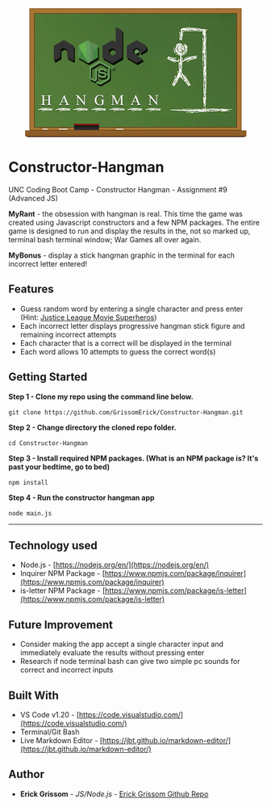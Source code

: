 <p align="center">
<img src="https://github.com/GrissomErick/Constructor-Hangman/blob/master/images/njshm.png?raw=true" alt="Project logo"></img>
</p>


# Constructor-Hangman
 UNC Coding Boot Camp - Constructor Hangman - Assignment #9 (Advanced JS)
 <p></p>
 
**MyRant** - the obsession with hangman is real. This time the game was created using Javascript constructors and a few NPM packages. The entire game is designed to run and display the results in the, not so marked up, terminal bash terminal window; War Games all over again. 

**MyBonus** - display a stick hangman graphic in the terminal for each incorrect letter entered!

## Features

* Guess random word by entering a single character and press enter (Hint: [Justice League Movie Superheros](http://www.imdb.com/title/tt0974015/))
* Each incorrect letter displays progressive hangman stick figure and remaining incorrect attempts
* Each character that is a correct will be displayed in the terminal
* Each word allows 10 attempts to guess the correct word(s)

## Getting Started

**Step 1 - Clone my repo using the command line below.**
```
git clone https://github.com/GrissomErick/Constructor-Hangman.git
```
**Step 2 - Change directory the cloned repo folder.**
```
cd Constructor-Hangman
```
**Step 3 - Install required NPM packages. (What is an NPM package is? It's past your bedtime, go to bed)**
```
npm install
```
**Step 4 - Run the constructor hangman app**
```
node main.js
```
---
## Technology used
- Node.js - [https://nodejs.org/en/](https://nodejs.org/en/)
- Inquirer NPM Package - [https://www.npmjs.com/package/inquirer](https://www.npmjs.com/package/inquirer)
- is-letter NPM Package - [https://www.npmjs.com/package/is-letter](https://www.npmjs.com/package/is-letter)

## Future Improvement
* Consider making the app accept a single character input and immediately evaluate the results without pressing enter
* Research if node terminal bash can give two simple pc sounds for correct and incorrect inputs

## Built With

* VS Code v1.20 - [https://code.visualstudio.com/](https://code.visualstudio.com/)
* Terminal/Git Bash
* Live Markdown Editor - [https://jbt.github.io/markdown-editor/](https://jbt.github.io/markdown-editor/)

## Author

* **Erick Grissom** - *JS/Node.js* - [Erick Grissom Github Repo](https://github.com/GrissomErick/Constructor-Hangman)


